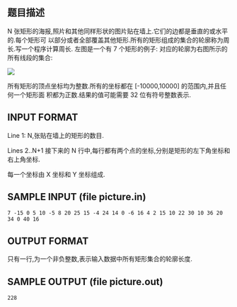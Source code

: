## 题目描述

N 张矩形的海报,照片和其他同样形状的图片贴在墙上.它们的边都是垂直的或水平的.每个矩形可
以部分或者全部覆盖其他矩形.所有的矩形组成的集合的轮廓称为周长.写一个程序计算周长.
左图是一个有 7 个矩形的例子: 对应的轮廓为右图所示的所有线段的集合:


![](https://ww1.sinaimg.cn/large/007i4MEmly1g1jeogxnxij30kn05bgoj.jpg)

所有矩形的顶点坐标均为整数.所有的坐标都在 [-10000,10000] 的范围内,并且任何一个矩形面
积都为正数.结果的值可能需要 32 位有符号整数表示.

## INPUT FORMAT

Line 1: N,张贴在墙上的矩形的数目.

Lines 2..N+1 接下来的 N 行中,每行都有两个点的坐标,分别是矩形的左下角坐标和右上角坐标.

每一个坐标由 X 坐标和 Y 坐标组成.

## SAMPLE INPUT (file picture.in)

```
7 -15 0 5 10 -5 8 20 25 15 -4 24 14 0 -6 16 4 2 15 10 22 30 10 36 20 34 0 40 16
```

## OUTPUT FORMAT

只有一行,为一个非负整数,表示输入数据中所有矩形集合的轮廓长度.

## SAMPLE OUTPUT (file picture.out)
```
228
```
